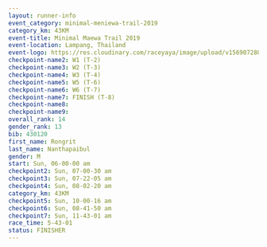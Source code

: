 ```yaml
---
layout: runner-info 
event_category: minimal-meniewa-trail-2019 
category_km: 43KM
event-title: Minimal Maewa Trail 2019 
event-location: Lampang, Thailand 
event-logo: https://res.cloudinary.com/raceyaya/image/upload/v1569072805/logo/minimal-trail_ktnvsp.jpg 
checkpoint-name2: W1 (T-2) 
checkpoint-name3: W2 (T-3) 
checkpoint-name4: W3 (T-4) 
checkpoint-name5: W5 (T-6) 
checkpoint-name6: W6 (T-7) 
checkpoint-name7: FINISH (T-8) 
checkpoint-name8: 
checkpoint-name9: 
overall_rank: 14
gender_rank: 13
bib: 430120
first_name: Rongrit
last_name: Nanthapaibul
gender: M
start: Sun, 06-00-00 am
checkpoint2: Sun, 07-00-30 am
checkpoint3: Sun, 07-22-05 am
checkpoint4: Sun, 08-02-20 am
category_km: 43KM
checkpoint5: Sun, 10-00-16 am
checkpoint6: Sun, 08-41-50 am
checkpoint7: Sun, 11-43-01 am
race_time: 5-43-01
status: FINISHER
---
```

